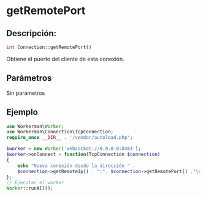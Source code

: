 # getRemotePort
## Descripción:
```php
int Connection::getRemotePort()
```

Obtiene el puerto del cliente de esta conexión.

## Parámetros

Sin parámetros

## Ejemplo

```php
use Workerman\Worker;
use Workerman\Connection\TcpConnection;
require_once __DIR__ . '/vendor/autoload.php';

$worker = new Worker('websocket://0.0.0.0:8484');
$worker->onConnect = function(TcpConnection $connection)
{
    echo "Nueva conexión desde la dirección " .
    $connection->getRemoteIp() . ":". $connection->getRemotePort() ."\n";
};
// Ejecutar el worker
Worker::runAll();
```
